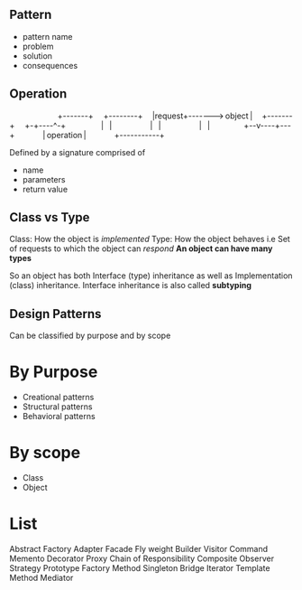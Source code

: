 Pattern
-------
- pattern name
- problem
- solution
- consequences

Operation
---------
                               
 +-------+       +--------+    
 |request+-------> object |    
 +-------+       +-+----^-+    
                   |    |      
                   |    |      
                   |    |      
                +--v----+---+  
                | operation |  
                +-----------+

Defined by a signature comprised of
- name
- parameters
- return value

Class vs Type
-------------
Class: How the object is *implemented*
Type: How the object behaves i.e Set of requests to which the object can *respond*
      **An object can have many types**

So an object has both Interface (type) inheritance as well as Implementation (class) inheritance.
Interface inheritance is also called **subtyping**


Design Patterns
---------------
Can be classified by purpose and by scope

By Purpose
==========
- Creational patterns
- Structural patterns
- Behavioral patterns

By scope
========
- Class
- Object

List
====
Abstract Factory
Adapter
Facade
Fly weight
Builder
Visitor
Command
Memento
Decorator
Proxy
Chain of Responsibility
Composite
Observer
Strategy
Prototype
Factory Method
Singleton
Bridge
Iterator
Template Method
Mediator
